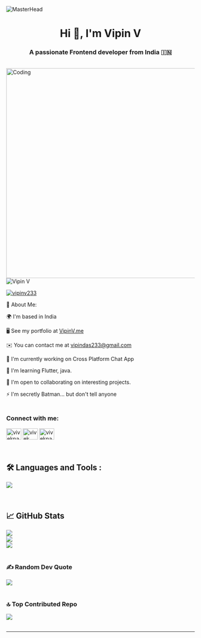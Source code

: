 ![MasterHead](https://repository-images.githubusercontent.com/588181932/e36ec678-7984-4cdd-8e4c-a3932772ff8e)
<h1 align="center">Hi 👋, I'm Vipin V</h1>
<h3 align="center">A passionate Frontend developer from India 🇮🇳 </h3>
<br><img align="right"  alt="Coding" width="560" src="https://i.pinimg.com/originals/3e/9d/52/3e9d52bc38fa287a4cf10dcf8139076d.gif">


<p align="left"> <img src="https://komarev.com/ghpvc/?username=vipin-v&base=1962&label=Profile%20views&color=0e75b6&style=flat" alt="Vipin V" /> </p>

<p align="left"> <a href="https://twitter.com/vipinv233" target="blank"><img src="https://img.shields.io/twitter/follow/vipinv233?logo=twitter&style=for-the-badge" alt="vipinv233" /></a> </p>

<p> 💫 About Me:</p>

🌍  I'm based in India<br>

🖥️  See my portfolio at [VipinV.me](https://vipinv.me/)<br>

✉️  You can contact me at vipindas233@gmail.com<br>

🚀  I'm currently working on Cross Platform Chat App <br>

🧠  I'm learning Flutter, java.<br>

🤝  I'm open to collaborating on interesting projects.<br>

⚡  I'm secretly Batman... but don't tell anyone
</br></br>

<h3 align="left">Connect with me:</h3>
<p align="left">
<a href="https://twitter.com/vipinv233" target="blank"><img align="center" src="https://raw.githubusercontent.com/rahuldkjain/github-profile-readme-generator/master/src/images/icons/Social/twitter.svg" alt="vivekpanchaal" height="30" width="40" /></a>
<a href="https://linkedin.com/in/vipinv233" target="blank"><img align="center" src="https://raw.githubusercontent.com/rahuldkjain/github-profile-readme-generator/master/src/images/icons/Social/linked-in-alt.svg" alt="vivek panchal" height="30" width="40" /></a>
<a href="https://instagram.com/vipinv.me" target="blank"><img align="center" src="https://raw.githubusercontent.com/rahuldkjain/github-profile-readme-generator/master/src/images/icons/Social/instagram.svg" alt="vivekpaanchal" height="30" width="40" /></a>
<!--  <a href="https://www.leetcode.com/vivekpanchal" target="blank"><img align="center" src="https://raw.githubusercontent.com/rahuldkjain/github-profile-readme-generator/master/src/images/icons/Social/leet-code.svg" alt="vivekpanchal" height="30" width="40" /></a> -->
</p>
<br>
<div id="badges">

## 🛠️ Languages and Tools :
<p>
  <a href="https://skillicons.dev">
   <img src="https://skillicons.dev/icons?i=flutter,dart,javascript,nodejs,mongodb,mysql,html,css,tailwind,cpp,firebase,git,github"/>
  </a>
</p>
</div>

<br>

## 📈 GitHub Stats
![](https://github-readme-stats.vercel.app/api?username=vipin-v&theme=dracula&hide_border=false&include_all_commits=false&count_private=true)<br/>
![](https://github-readme-streak-stats.herokuapp.com/?user=vipin-v&theme=dracula&hide_border=false)<br/>
![](https://github-readme-stats.vercel.app/api/top-langs/?username=vipin-v&theme=dracula&hide_border=false&include_all_commits=false&count_private=true&layout=compact)
</br></br>

### ✍️ Random Dev Quote
![](https://quotes-github-readme.vercel.app/api?type=horizontal&theme=radical)
</br></br>

### 🔝 Top Contributed Repo
![](https://github-contributor-stats.vercel.app/api?username=vipin-v&limit=5&theme=dracula&combine_all_yearly_contributions=true)
</br></br>

---

